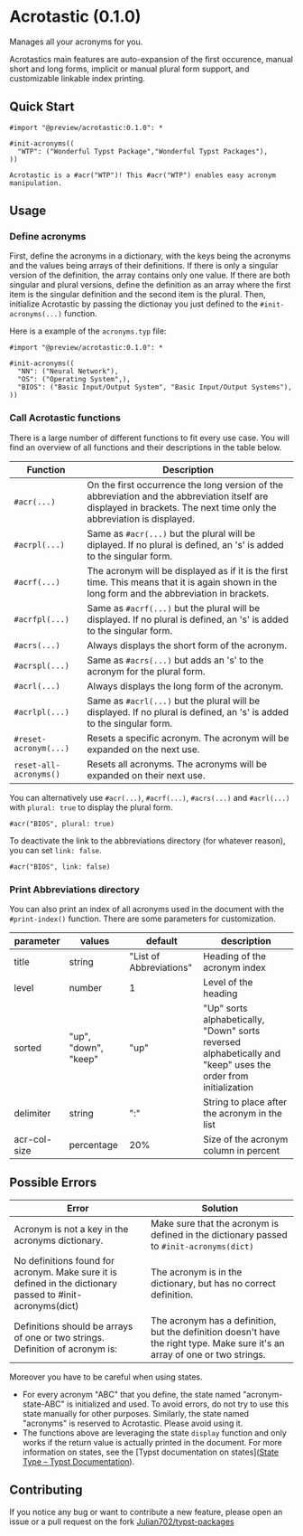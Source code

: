 # Acrotastic (0.1.0)

Manages all your acronyms for you.

Acrotastics main features are auto-expansion of the first occurence, manual short and long forms, implicit or manual plural form support, and customizable linkable index printing.

## Quick Start

```
#import "@preview/acrotastic:0.1.0": *

#init-acronyms((
  "WTP": ("Wonderful Typst Package","Wonderful Typst Packages"),
))

Acrotastic is a #acr("WTP")! This #acr("WTP") enables easy acronym manipulation.
```

## Usage

### Define acronyms

First, define the acronyms in a dictionary, with the keys being the acronyms and the values being arrays of their definitions. If there is only a singular version of the definition, the array contains only one value. If there are both singular and plural versions, define the definition as an array where the first item is the singular definition and the second item is the plural.
Then, initialize Acrotastic by passing the dictionay you just defined to the `#init-acronyms(...)` function.

Here is a example of the `acronyms.typ` file:

```
#import "@preview/acrotastic:0.1.0": *

#init-acronyms((
  "NN": ("Neural Network"),
  "OS": ("Operating System",),
  "BIOS": ("Basic Input/Output System", "Basic Input/Output Systems"),
))
```

### Call Acrotastic functions

There is a large number of different functions to fit every use case. You will find an overview of all functions and their descriptions in the table below.

| Function               | Description                                                                                                                                                           |
| ---------------------- | --------------------------------------------------------------------------------------------------------------------------------------------------------------------- |
| `#acr(...)`            | On the first occurrence the long version of the abbreviation and the abbreviation itself are displayed in brackets. The next time only the abbreviation is displayed. |
| `#acrpl(...)`          | Same as `#acr(...)` but the plural will be diplayed. If no plural is defined, an 's' is added to the singular form.                                                   |
| `#acrf(...)`           | The acronym will be displayed as if it is the first time. This means that it is again shown in the long form and the abbreviation in brackets.                        |
| `#acrfpl(...)`         | Same as `#acrf(...)` but the plural will be displayed. If no plural is defined, an 's' is added to the singular form.                                                 |
| `#acrs(...)`           | Always displays the short form of the acronym.                                                                                                                        |
| `#acrspl(...)`         | Same as `#acrs(...)` but adds an 's' to the acronym for the plural form.                                                                                              |
| `#acrl(...)`           | Always displays the long form of the acronym.                                                                                                                         |
| `#acrlpl(...)`         | Same as `#acrl(...)` but the plural will be displayed. If no plural is defined, an 's' is added to the singular form.                                                 |
| `#reset-acronym(...)`  | Resets a specific acronym. The acronym will be expanded on the next use.                                                                                              |
| `reset-all-acronyms()` | Resets all acronyms. The acronyms will be expanded on their next use.                                                                                                 |

You can alternatively use `#acr(...)`, `#acrf(...)`, `#acrs(...)` and `#acrl(...)` with `plural: true` to display the plural form.

```
#acr("BIOS", plural: true)
```

To deactivate the link to the abbreviations directory (for whatever reason), you can set `link: false`.

```
#acr("BIOS", link: false)
```

### Print Abbreviations directory

You can also print an index of all acronyms used in the document with the `#print-index()` function. There are some parameters for customization.

| parameter    | values               | default                 | description                                                                                                   |
| ------------ | -------------------- | ----------------------- | ------------------------------------------------------------------------------------------------------------- |
| title        | string               | "List of Abbreviations" | Heading of the acronym index                                                                                  |
| level        | number               | 1                       | Level of the heading                                                                                          |
| sorted       | "up", "down", "keep" | "up"                    | "Up" sorts alphabetically, "Down" sorts reversed alphabetically and "keep" uses the order from initialization |
| delimiter    | string               | ":"                     | String to place after the acronym in the list                                                                 |
| acr-col-size | percentage           | 20%                     | Size of the acronym column in percent                                                                         |

## Possible Errors

| Error                                                                                                      | Solution                                                                                                                     |
| ---------------------------------------------------------------------------------------------------------- | ---------------------------------------------------------------------------------------------------------------------------- |
| Acronym is not a key in the acronyms dictionary.                                                           | Make sure that the acronym is defined in the dictionary passed to `#init-acronyms(dict)`                                     |
| No definitions found for acronym. Make sure it is defined in the dictionary passed to #init-acronyms(dict) | The acronym is in the dictionary, but has no correct definition.                                                             |
| Definitions should be arrays of one or two strings. Definition of acronym is:                              | The acronym has a definition, but the definition doesn't have the right type. Make sure it's an array of one or two strings. |

Moreover you have to be careful when using states.

- For every acronym "ABC" that you define, the state named "acronym-state-ABC" is initialized and used. To avoid errors, do not try to use this state manually for other purposes. Similarly, the state named "acronyms" is reserved to Acrotastic. Please avoid using it.
- The functions above are leveraging the state `display` function and only works if the return value is actually printed in the document. For more information on states, see the [Typst documentation on states]([State Type – Typst Documentation](https://typst.app/docs/reference/introspection/state/)).

## Contributing

If you notice any bug or want to contribute a new feature, please open an issue or a pull request on the fork [Julian702/typst-packages](https://github.com/Julian702/typst-packages?tab=readme-ov-file)

